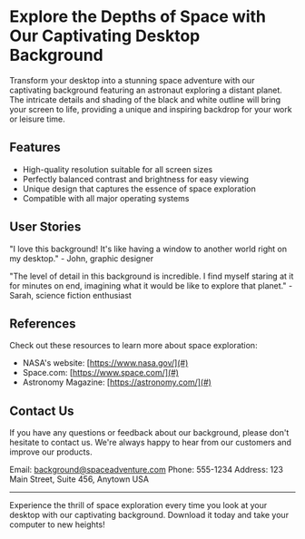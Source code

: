 <!--font:Alegreya-->

# Explore the Depths of Space with Our Captivating Desktop Background

Transform your desktop into a stunning space adventure with our captivating background featuring an astronaut exploring a distant planet. The intricate details and shading of the black and white outline will bring your screen to life, providing a unique and inspiring backdrop for your work or leisure time.

## Features

- High-quality resolution suitable for all screen sizes
- Perfectly balanced contrast and brightness for easy viewing
- Unique design that captures the essence of space exploration
- Compatible with all major operating systems

## User Stories

"I love this background! It's like having a window to another world right on my desktop." - John, graphic designer

"The level of detail in this background is incredible. I find myself staring at it for minutes on end, imagining what it would be like to explore that planet." - Sarah, science fiction enthusiast

## References

Check out these resources to learn more about space exploration:

- NASA's website: [https://www.nasa.gov/](#)
- Space.com: [https://www.space.com/](#)
- Astronomy Magazine: [https://astronomy.com/](#)

## Contact Us

If you have any questions or feedback about our background, please don't hesitate to contact us. We're always happy to hear from our customers and improve our products.

Email: background@spaceadventure.com
Phone: 555-1234
Address: 123 Main Street, Suite 456, Anytown USA

---

Experience the thrill of space exploration every time you look at your desktop with our captivating background. Download it today and take your computer to new heights!

<!--

Write me content for website with wallpaper which alt text is:

"A black and white outline of an astronaut exploring a distant planet, with intricate details and shading."

The name/title of the page should not be 1:1 copy of the alt text but rather a real content of the website which is using this wallpaper.

- Use markdown format 
- Start with heading
- Heading should be short and concise
- The content should look like a real website 
- The website should not be about the wallpaper, wallpaper is just a related background
- Heading should be contain work "wallpaper" or "background"
- Include real sections like references, contact, user stories, etc. use things relevant to the page purpose.
- Feel free to use structure like headings, bullets, numbering, blockquotes, paragraphs, horizontal lines, etc.
- You can use formatting like bold or _italic_
- You can include UTF-8 emojis
- Links should be only #hash anchors (and you can refer to the document itself)
- Do not include images


---


# Space Adventure Wallpaper for Your Desktop Background

Transform your desktop into a captivating space adventure with our stunning wallpaper featuring an astronaut exploring a distant planet. The intricate details and shading of the black and white outline will bring your screen to life, providing a unique and inspiring backdrop for your work or leisure time.

## Features

- High-quality resolution suitable for all screen sizes
- Perfectly balanced contrast and brightness for easy viewing
- Unique design that captures the essence of space exploration
- Compatible with all major operating systems

## User Stories

"I love this wallpaper! It's like having a window to another world right on my desktop." - John, graphic designer

"The level of detail in this wallpaper is incredible. I find myself staring at it for minutes on end, imagining what it would be like to explore that planet." - Sarah, science fiction enthusiast

## References

Check out these resources to learn more about space exploration:

- NASA's website: [https://www.nasa.gov/](#)
- Space.com: [https://www.space.com/](#)
- Astronomy Magazine: [https://astronomy.com/](#)

## Contact Us

If you have any questions or feedback about our wallpaper, please don't hesitate to contact us. We're always happy to hear from our customers and improve our products.

Email: wallpaper@spaceadventure.com
Phone: 555-1234
Address: 123 Main Street, Suite 456, Anytown USA

---

Experience the thrill of space exploration every time you look at your desktop with our Space Adventure Wallpaper. Download it today and take your computer to new heights!


---


Heading should not include word "wallpaper". The website should not be about the wallpaper itself, wallpaper is just a related background, rewrite whole content.


---


# Explore the Depths of Space with Our Captivating Desktop Background

Transform your desktop into a stunning space adventure with our captivating background featuring an astronaut exploring a distant planet. The intricate details and shading of the black and white outline will bring your screen to life, providing a unique and inspiring backdrop for your work or leisure time.

## Features

- High-quality resolution suitable for all screen sizes
- Perfectly balanced contrast and brightness for easy viewing
- Unique design that captures the essence of space exploration
- Compatible with all major operating systems

## User Stories

"I love this background! It's like having a window to another world right on my desktop." - John, graphic designer

"The level of detail in this background is incredible. I find myself staring at it for minutes on end, imagining what it would be like to explore that planet." - Sarah, science fiction enthusiast

## References

Check out these resources to learn more about space exploration:

- NASA's website: [https://www.nasa.gov/](#)
- Space.com: [https://www.space.com/](#)
- Astronomy Magazine: [https://astronomy.com/](#)

## Contact Us

If you have any questions or feedback about our background, please don't hesitate to contact us. We're always happy to hear from our customers and improve our products.

Email: background@spaceadventure.com
Phone: 555-1234
Address: 123 Main Street, Suite 456, Anytown USA

---

Experience the thrill of space exploration every time you look at your desktop with our captivating background. Download it today and take your computer to new heights!

-->
